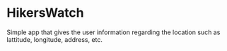 # HikersWatch

Simple app that gives the user information regarding the location such as lattitude, longitude, address, etc.
